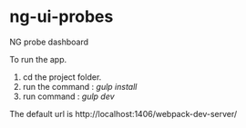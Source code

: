# ng-ui-probes
NG probe dashboard


To run the app.    
  1. cd the project folder.     
  2. run the command : *gulp install* 
  3. run command : *gulp dev*    
  
  The default url is http://localhost:1406/webpack-dev-server/

